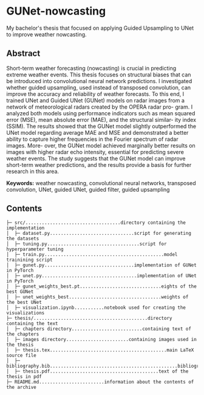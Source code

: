 # GUNet-nowcasting
My bachelor's thesis that focused on applying Guided Upsampling to UNet to improve weather nowcasting.

## Abstract
Short-term weather forecasting (nowcasting) is crucial in predicting extreme weather events. This thesis focuses on structural biases that can be introduced into convolutional neural network predictions.
I investigated whether guided upsampling, used instead of transposed convolution, can improve the accuracy and reliability of weather forecasts. To this end, I trained UNet and Guided UNet (GUNet) models on radar images from a network of meteorological radars created by the OPERA radar pro- gram. I analyzed both models using performance indicators such as mean squared error (MSE), mean absolute error (MAE), and the structural similar- ity index (SSIM).
The results showed that the GUNet model slightly outperformed the UNet model regarding average MAE and MSE and demonstrated a better ability to capture higher frequencies in the Fourier spectrum of radar images. More- over, the GUNet model achieved marginally better results on images with higher radar echo intensity, essential for predicting severe weather events.
The study suggests that the GUNet model can improve short-term weather predictions, and the results provide a basis for further research in this area.

__Keywords:__ weather nowcasting, convolutional neural networks, transposed convolution, UNet, guided UNet, guided filter, guided upsampling

## Contents
```
├─ src/...................................directory containing the implementation
│  ├─ dataset.py...............................script for generating the datasets
│  ├─ tuning.py..................................script for hyperparameter tuning
│  ├─ train.py............................................model trainining script
│  ├─ gunet.py.................................implementation of GUNet in PyTorch
│  ├─ unet.py...................................implementation of UNet in PyTorch
│  ├─ gunet_weights_best.pt..............................eights of the best GUNet
│  ├─ unet_weights_best..................................weights of the best UNet
│  ├─ visualization.ipynb...........notebook used for creating the visualizations
├─ thesis/..........................................directory containing the text
│  ├─ chapters directory..........................containing text of the chapters
│  ├─ images directory.......................containing images used in the thesis
│  ├─ thesis.tex...........................................main LaTeX source file
│  ├─ bibliography.bib...............................................bibliography
│  ├─ thesis.pdf........................................text of the thesis in pdf
├─ README.md........................information about the contents of the archive
```
